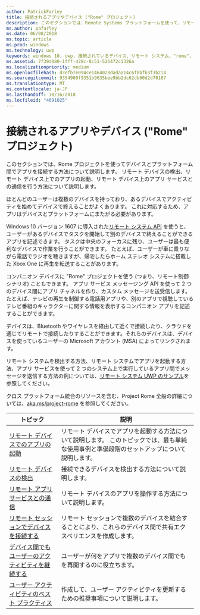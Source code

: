 ```yaml
---
author: PatrickFarley
title: 接続されるアプリやデバイス ("Rome" プロジェクト)
description: このセクションでは、Remote Systems プラットフォームを使って、リモート デバイスの検出、リモート デバイスでのアプリの起動、リモート デバイス上のアプリ サービスとの通信を行う方法について説明します。
ms.author: pafarley
ms.date: 06/08/2018
ms.topic: article
ms.prod: windows
ms.technology: uwp
keywords: windows 10, uwp, 接続されているデバイス、リモート システム、"rome"、"rome"プロジェクト
ms.assetid: 7f39d080-1fff-478c-8c51-526472c1326a
ms.localizationpriority: medium
ms.openlocfilehash: d3efb7e094ce1464028dadaa14c6f0bfb3f3b214
ms.sourcegitcommit: 9354909f9351b9635bee9bb2dc62db60d2d70107
ms.translationtype: MT
ms.contentlocale: ja-JP
ms.lasthandoff: 10/16/2018
ms.locfileid: "4691025"
---
```

# <a name="connected-apps-and-devices-project-rome"></a>接続されるアプリやデバイス ("Rome" プロジェクト)

このセクションでは、Rome プロジェクトを使ってデバイスとプラットフォーム間でアプリを接続する方法について説明します。 リモート デバイスの検出、リモート デバイス上でのアプリの起動、リモート デバイス上のアプリ サービスとの通信を行う方法について説明します。

ほとんどのユーザーは複数のデバイスを持っており、あるデバイスでアクティビティを始めてデバイスで終えることがよくあります。 これに対応するため、アプリはデバイスとプラットフォームにまたがる必要があります。

Windows 10 バージョン 1607 に導入された[リモート システム API](https://msdn.microsoft.com/library/windows/apps/Windows.System.RemoteSystems) を使うと、ユーザーがあるデバイスでタスクを開始して別のデバイスで終えることができるアプリを記述できます。 タスクは中央のフォーカスに残り、ユーザーは最も便利なデバイスで作業を行うことができます。 たとえば、ユーザーが車に乗りながら電話でラジオを聴きますが、帰宅したらホーム ステレオ システムに搭載した Xbox One に再生を転送することがあります。

コンパニオン デバイスに "Rome" プロジェクトを使う (つまり、リモート制御シナリオ) こともできます。 アプリ サービス メッセージング API を使って 2 つのデバイス間にアプリ チャネルを作り、カスタム メッセージを送受信します。 たとえば、テレビの再生を制御する電話用アプリや、別のアプリで視聴しているテレビ番組のキャラクターに関する情報を表示するコンパニオン アプリを記述することができます。  

デバイスは、Bluetooth やワイヤレスを経由して近くで接続したり、クラウドを通じてリモートで接続したりすることができます。それらのデバイスは、デバイスを使っているユーザーの Microsoft アカウント (MSA) によってリンクされます。

リモート システムを検出する方法、リモート システムでアプリを起動する方法、アプリ サービスを使って 2 つのシステム上で実行しているアプリ間でメッセージを送信する方法の例については、[リモート システム UWP のサンプル](https://github.com/Microsoft/Windows-universal-samples/tree/dev/Samples/RemoteSystems )を参照してください。

クロス プラットフォーム統合のリソースを含む、Project Rome 全般の詳細については、[aka.ms/project-rome](https://aka.ms/project-rome) を参照してください。

| トピック | 説明 |
|-------|-------------|
| [リモート デバイスでのアプリの起動](launch-a-remote-app.md) | リモート デバイスでアプリを起動する方法について説明します。 このトピックでは、最も単純な使用事例と準備段階のセットアップについて説明します。  |
| [リモート デバイスの検出](discover-remote-devices.md)  | 接続できるデバイスを検出する方法について説明します。 |
| [リモート アプリ サービスとの通信](communicate-with-a-remote-app-service.md) | リモート デバイスのアプリを操作する方法について説明します。 |
| [リモート セッションでデバイスを接続する](remote-sessions.md) | リモート セッションで複数のデバイスを結合することにより、これらのデバイス間で共有エクスペリエンスを作成します。 |
| [デバイス間でもユーザーのアクティビティを継続する](useractivities.md)| ユーザーが何をアプリで複数のデバイス間でもを再開するのに役立ちます。|
| [ユーザー アクティビティのベスト プラクティス](useractivities-best-practices.md)| 作成して、ユーザー アクティビティを更新するための推奨事項について説明します。|
